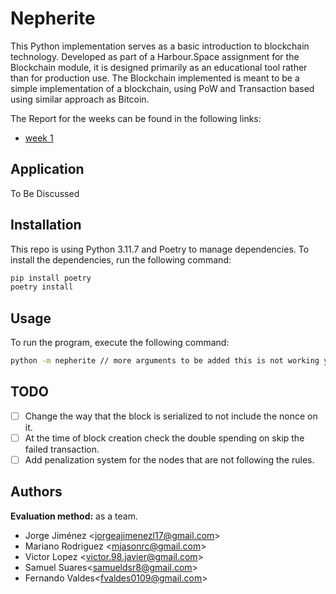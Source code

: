 # Nepherite

This Python implementation serves as a basic introduction to blockchain technology. Developed as part of a Harbour.Space assignment for the Blockchain module, it is designed primarily as an educational tool rather than for production use.
The Blockchain implemented is meant to be a simple implementation of a blockchain, using PoW and Transaction based using similar approach as Bitcoin.

The Report for the weeks can be found in the following links:

* [week 1](docs/week_1_report.md)

## Application
To Be Discussed

## Installation
This repo is using Python 3.11.7 and Poetry to manage dependencies. To install the dependencies, run the following command:

```bash
pip install poetry
poetry install
```

## Usage
To run the program, execute the following command:


```bash
python -m nepherite // more arguments to be added this is not working yet
```

## TODO
- [ ] Change the way that the block is serialized to not include the nonce on it.
- [ ] At the time of block creation check the double spending on skip the failed transaction.
- [ ] Add penalization system for the nodes that are not following the rules.

## Authors

**Evaluation method:** as a team.


- Jorge Jiménez <<jorgeajimenezl17@gmail.com>>
- Mariano Rodriguez <<mjasonrc@gmail.com>>
- Victor Lopez <<victor.98.javier@gmail.com>>
- Samuel Suares<<samueldsr8@gmail.com>>
- Fernando Valdes<<fvaldes0109@gmail.com>>